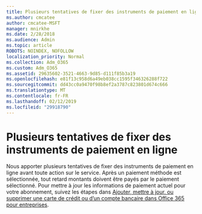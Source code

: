 ```yaml
---
title: Plusieurs tentatives de fixer des instruments de paiement en ligne
ms.author: cmcatee
author: cmcatee-MSFT
manager: mnirkhe
ms.date: 2/28/2018
ms.audience: Admin
ms.topic: article
ROBOTS: NOINDEX, NOFOLLOW
localization_priority: Normal
ms.collection: Adm_O365
ms.custom: Adm_O365
ms.assetid: 29635602-3521-4663-9d85-d111f85b3a19
ms.openlocfilehash: e81f13c958d6a49eb038cc1595f346326288f722
ms.sourcegitcommit: dd43cc0a9470f98b8ef2a3787c823801d674c666
ms.translationtype: MT
ms.contentlocale: fr-FR
ms.lasthandoff: 02/12/2019
ms.locfileid: "29918790"
---
```

# <a name="multiple-attempts-to-charge-online-payment-instruments"></a>Plusieurs tentatives de fixer des instruments de paiement en ligne

Nous apporter plusieurs tentatives de fixer des instruments de paiement en ligne avant toute action sur le service. Après un paiement méthode est sélectionnée, tout retard montants doivent être payés par le paiement sélectionné. Pour mettre à jour les informations de paiement actuel pour votre abonnement, suivez les étapes dans [Ajouter, mettre à jour, ou supprimer une carte de crédit ou d’un compte bancaire dans Office 365 pour entreprises](https://support.office.com/article/30ba9c83-50d8-4020-90ed-830a5b8c8724).
  

